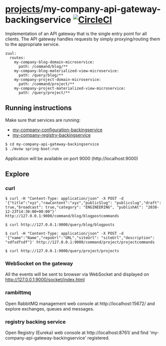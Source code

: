 # [projects](http://ivans-innovation-lab.github.io/projects)/my-company-api-gateway-backingservice [![CircleCI](https://circleci.com/gh/ivans-innovation-lab/my-company-api-gateway-backingservice.svg?style=svg)](https://circleci.com/gh/ivans-innovation-lab/my-company-api-gateway-backingservice)

Implementation of an API gateway that is the single entry point for all clients. The API gateway handles requests by simply proxying/routing them to the appropriate service. 

```
zuul:
  routes:
    my-company-blog-domain-microservice:
      path: /command/blog/**
    my-company-blog-materialized-view-microservice:
      path: /query/blog/**
    my-company-project-domain-microservice:
      path: /command/project/**
    my-company-project-materialized-view-microservice:
      path: /query/project/**

```

## Running instructions

Make sure that services are running:

 - [my-company-configuration-backingservice](https://github.com/ivans-innovation-lab/my-company-configuration-backingservice)
 - [my-company-registry-backingservice](https://github.com/ivans-innovation-lab/my-company-registry-backingservice)
 

```bash
$ cd my-company-api-gateway-backingservice
$ ./mvnw spring-boot:run
```

Application will be available on port 9000 (http://localhost:9000)

## Explore

### curl

```
$ curl -H "Content-Type: application/json" -X POST -d '{"title":"xyz","rawContent":"xyz","publicSlug": "publicslug","draft": true,"broadcast": true,"category": "ENGINEERING", "publishAt": "2038-12-23T14:30:00+00:00"}' http://127.0.0.1:9000/command/blog/blogpostcommands
```
```
$ curl http://127.0.0.1:9000/query/blog/blogposts
```
```
$ curl -H "Content-Type: application/json" -X POST -d '{"name":"Name","repoUrl":"URL","siteUrl": "siteUrl","description": "sdfsdfsdf"}' http://127.0.0.1:9000/command/project/projectcommands
```
```
$ curl http://127.0.0.1:9000/query/project/projects
```

### WebSocket on the gateway

All the events will be sent to browser via WebSocket and displayed on http://127.0.0.1:9000/socket/index.html


### rambittmq

Open RabbitMQ management web console at http://localhost:15672/ and explore exchanges, queues and messages.

### registry backing service

Open Registry (Eureka) web console at http://localhost:8761/ and find 'my-company-api-gateway-backingservice' registered.

